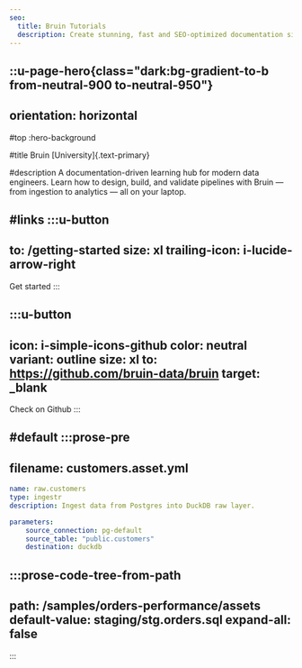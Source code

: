 ```yaml
---
seo:
  title: Bruin Tutorials
  description: Create stunning, fast and SEO-optimized documentation sites with Nuxt UI.
---
```


::u-page-hero{class="dark:bg-gradient-to-b from-neutral-900 to-neutral-950"}
---
orientation: horizontal
---
#top
:hero-background

#title
Bruin [University]{.text-primary}

#description
A documentation-driven learning hub for modern data engineers. Learn how to design, build, and validate pipelines with Bruin — from ingestion to analytics — all on your laptop.

#links
  :::u-button
  ---
  to: /getting-started
  size: xl
  trailing-icon: i-lucide-arrow-right
  ---
  Get started
  :::

  :::u-button
  ---
  icon: i-simple-icons-github
  color: neutral
  variant: outline
  size: xl
  to: https://github.com/bruin-data/bruin
  target: _blank
  ---
  Check on Github
  :::

#default
  :::prose-pre
  ---
  filename: customers.asset.yml
  ---

```yaml [orders-performance/assets/ingestion/raw.customers.asset.yml]
name: raw.customers
type: ingestr
description: Ingest data from Postgres into DuckDB raw layer.

parameters:
    source_connection: pg-default
    source_table: "public.customers"
    destination: duckdb
```





:::prose-code-tree-from-path
---
path: /samples/orders-performance/assets
default-value: staging/stg.orders.sql
expand-all: false
---
:::
